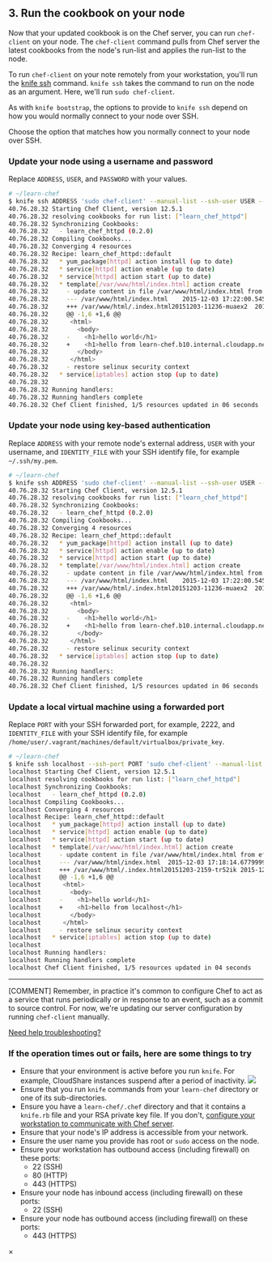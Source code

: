 ## 3. Run the cookbook on your node

Now that your updated cookbook is on the Chef server, you can run `chef-client` on your node. The `chef-client` command pulls from Chef server the latest cookbooks from the node's run-list and applies the run-list to the node.

To run `chef-client` on your note remotely from your workstation, you'll run the [knife ssh](https://docs.chef.io/knife_ssh.html) command. `knife ssh` takes the command to run on the node as an argument. Here, we'll run `sudo chef-client`.

As with `knife bootstrap`, the options to provide to `knife ssh` depend on how you would normally connect to your node over SSH.

Choose the option that matches how you normally connect to your node over SSH.

### Update your node using a username and password

Replace <code class="placeholder">ADDRESS</code>, <code class="placeholder">USER</code>, and <code class="placeholder">PASSWORD</code> with your values.

```bash
# ~/learn-chef
$ knife ssh ADDRESS 'sudo chef-client' --manual-list --ssh-user USER --ssh-password 'PASSWORD'
40.76.28.32 Starting Chef Client, version 12.5.1
40.76.28.32 resolving cookbooks for run list: ["learn_chef_httpd"]
40.76.28.32 Synchronizing Cookbooks:
40.76.28.32   - learn_chef_httpd (0.2.0)
40.76.28.32 Compiling Cookbooks...
40.76.28.32 Converging 4 resources
40.76.28.32 Recipe: learn_chef_httpd::default
40.76.28.32   * yum_package[httpd] action install (up to date)
40.76.28.32   * service[httpd] action enable (up to date)
40.76.28.32   * service[httpd] action start (up to date)
40.76.28.32   * template[/var/www/html/index.html] action create
40.76.28.32     - update content in file /var/www/html/index.html from ef4ffd to 67d031
40.76.28.32     --- /var/www/html/index.html	2015-12-03 17:22:00.545190361 +0000
40.76.28.32     +++ /var/www/html/.index.html20151203-11236-muaex2	2015-12-03 19:57:39.502865516 +0000
40.76.28.32     @@ -1,6 +1,6 @@
40.76.28.32      <html>
40.76.28.32        <body>
40.76.28.32     -    <h1>hello world</h1>
40.76.28.32     +    <h1>hello from learn-chef.b10.internal.cloudapp.net</h1>
40.76.28.32        </body>
40.76.28.32      </html>
40.76.28.32     - restore selinux security context
40.76.28.32   * service[iptables] action stop (up to date)
40.76.28.32
40.76.28.32 Running handlers:
40.76.28.32 Running handlers complete
40.76.28.32 Chef Client finished, 1/5 resources updated in 06 seconds
```

### Update your node using key-based authentication

Replace <code class="placeholder">ADDRESS</code> with your remote node's external address, <code class="placeholder">USER</code> with your username, and <code class="placeholder">IDENTITY\_FILE</code> with your SSH identify file, for example <code class="file-path">~/.ssh/my.pem</code>.

```bash
# ~/learn-chef
$ knife ssh ADDRESS 'sudo chef-client' --manual-list --ssh-user USER --identity-file IDENTITY_FILE
40.76.28.32 Starting Chef Client, version 12.5.1
40.76.28.32 resolving cookbooks for run list: ["learn_chef_httpd"]
40.76.28.32 Synchronizing Cookbooks:
40.76.28.32   - learn_chef_httpd (0.2.0)
40.76.28.32 Compiling Cookbooks...
40.76.28.32 Converging 4 resources
40.76.28.32 Recipe: learn_chef_httpd::default
40.76.28.32   * yum_package[httpd] action install (up to date)
40.76.28.32   * service[httpd] action enable (up to date)
40.76.28.32   * service[httpd] action start (up to date)
40.76.28.32   * template[/var/www/html/index.html] action create
40.76.28.32     - update content in file /var/www/html/index.html from ef4ffd to 67d031
40.76.28.32     --- /var/www/html/index.html	2015-12-03 17:22:00.545190361 +0000
40.76.28.32     +++ /var/www/html/.index.html20151203-11236-muaex2	2015-12-03 19:57:39.502865516 +0000
40.76.28.32     @@ -1,6 +1,6 @@
40.76.28.32      <html>
40.76.28.32        <body>
40.76.28.32     -    <h1>hello world</h1>
40.76.28.32     +    <h1>hello from learn-chef.b10.internal.cloudapp.net</h1>
40.76.28.32        </body>
40.76.28.32      </html>
40.76.28.32     - restore selinux security context
40.76.28.32   * service[iptables] action stop (up to date)
40.76.28.32
40.76.28.32 Running handlers:
40.76.28.32 Running handlers complete
40.76.28.32 Chef Client finished, 1/5 resources updated in 06 seconds
```

### Update a local virtual machine using a forwarded port

Replace <code class="placeholder">PORT</code> with your SSH forwarded port, for example, 2222, and <code class="placeholder">IDENTITY\_FILE</code> with your SSH identify file, for example <code class="file-path">/home/user/.vagrant/machines/default/virtualbox/private_key</code>.

```bash
# ~/learn-chef
$ knife ssh localhost --ssh-port PORT 'sudo chef-client' --manual-list --ssh-user vagrant --identity-file IDENTITY_FILE
localhost Starting Chef Client, version 12.5.1
localhost resolving cookbooks for run list: ["learn_chef_httpd"]
localhost Synchronizing Cookbooks:
localhost   - learn_chef_httpd (0.2.0)
localhost Compiling Cookbooks...
localhost Converging 4 resources
localhost Recipe: learn_chef_httpd::default
localhost   * yum_package[httpd] action install (up to date)
localhost   * service[httpd] action enable (up to date)
localhost   * service[httpd] action start (up to date)
localhost   * template[/var/www/html/index.html] action create
localhost     - update content in file /var/www/html/index.html from ef4ffd to 0a7ee1
localhost     --- /var/www/html/index.html	2015-12-03 17:18:14.677999934 +0000
localhost     +++ /var/www/html/.index.html20151203-2159-tr52ik	2015-12-03 19:54:55.230604816 +0000
localhost     @@ -1,6 +1,6 @@
localhost      <html>
localhost        <body>
localhost     -    <h1>hello world</h1>
localhost     +    <h1>hello from localhost</h1>
localhost        </body>
localhost      </html>
localhost     - restore selinux security context
localhost   * service[iptables] action stop (up to date)
localhost
localhost Running handlers:
localhost Running handlers complete
localhost Chef Client finished, 1/5 resources updated in 04 seconds
```

<hr>

[COMMENT] Remember, in practice it's common to configure Chef to act as a service that runs periodically or in response to an event, such as a commit to source control. For now, we're updating our server configuration by running `chef-client` manually.

<a class="help-button radius" href="#" data-reveal-id="knife-help-modal">Need help troubleshooting?</a>

<div id="knife-help-modal" class="reveal-modal" data-reveal aria-labelledby="modalTitle" aria-hidden="true" role="dialog">
  <h3 id="modalTitle">If the operation times out or fails, here are some things to try</h3>
  <ul>
    <li>Ensure that your environment is active before you run <code>knife</code>. For example, CloudShare instances suspend after a period of inactivity. <img class="border" src="/assets/images/rhel/cloudshare-suspend.png"></img></li>
    <li>Ensure that you run <code>knife</code> commands from your <code class="file-path">learn-chef</code> directory or one of its sub-directories.</li>
    <li>Ensure you have a <code class="file-path">learn-chef/.chef</code> directory and that it contains a <code class="file-path">knife.rb</code> file and your RSA private key file. If you don't, <a href="/manage-a-node/rhel/set-up-your-chef-server#step2" target="_blank">configure your workstation to communicate with Chef server</a>.</li>
    <li>Ensure that your node's IP address is accessible from your network.</li>
    <li>Ensure the user name you provide has root or <code>sudo</code> access on the node.</li>
    <li>Ensure your workstation has outbound access (including firewall) on these ports:
      <ul>
        <li>22 (SSH)</li>
        <li>80 (HTTP)</li>
        <li>443 (HTTPS)</li>
      </ul>
    </li>
    <li>Ensure your node has inbound access (including firewall) on these ports:
      <ul>
        <li>22 (SSH)</li>
      </ul>
    </li>
    <li>Ensure your node has outbound access (including firewall) on these ports:
      <ul>
        <li>443 (HTTPS)</li>
      </ul>
    </li>
  </ul>
  <a class="close-reveal-modal" aria-label="Close">&#215;</a>
</div>

